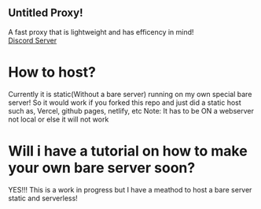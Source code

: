 ## Untitled Proxy!
A fast proxy that is lightweight and has efficency in mind!
<br>
<a href="https://discord.gg/jRhV84Nb">Discord Server</a>
<br>
# How to host?
Currently it is static(Without a bare server) running on my own special bare server!
So it would work if you forked this repo and just did a static host such as, Vercel, github pages, netlify, etc Note: It has to be ON a webserver not local or else it will not work
# Will i have a tutorial on how to make your own bare server soon?
YES!!! This is a work in progress but I have a meathod to host a bare server static and serverless!
